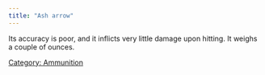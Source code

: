 ```yaml
---
title: "Ash arrow"
---
```


Its accuracy is poor, and it inflicts very little damage upon hitting.
It weighs a couple of ounces.

[Category: Ammunition](Category:_Ammunition "wikilink")